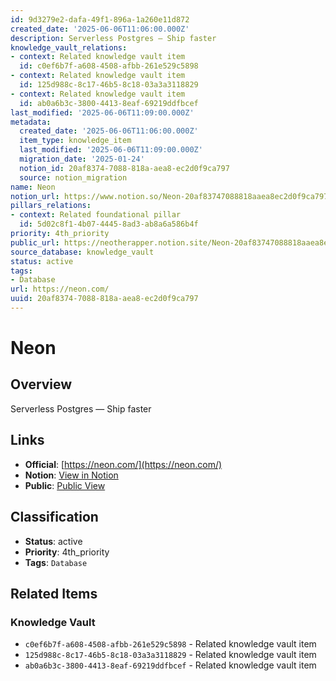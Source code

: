 ```yaml
---
id: 9d3279e2-dafa-49f1-896a-1a260e11d872
created_date: '2025-06-06T11:06:00.000Z'
description: Serverless Postgres — Ship faster
knowledge_vault_relations:
- context: Related knowledge vault item
  id: c0ef6b7f-a608-4508-afbb-261e529c5898
- context: Related knowledge vault item
  id: 125d988c-8c17-46b5-8c18-03a3a3118829
- context: Related knowledge vault item
  id: ab0a6b3c-3800-4413-8eaf-69219ddfbcef
last_modified: '2025-06-06T11:09:00.000Z'
metadata:
  created_date: '2025-06-06T11:06:00.000Z'
  item_type: knowledge_item
  last_modified: '2025-06-06T11:09:00.000Z'
  migration_date: '2025-01-24'
  notion_id: 20af8374-7088-818a-aea8-ec2d0f9ca797
  source: notion_migration
name: Neon
notion_url: https://www.notion.so/Neon-20af83747088818aaea8ec2d0f9ca797
pillars_relations:
- context: Related foundational pillar
  id: 5d02c8f1-4b07-4445-8ad3-ab8a6a586b4f
priority: 4th_priority
public_url: https://neotherapper.notion.site/Neon-20af83747088818aaea8ec2d0f9ca797
source_database: knowledge_vault
status: active
tags:
- Database
url: https://neon.com/
uuid: 20af8374-7088-818a-aea8-ec2d0f9ca797
---
```


# Neon

## Overview

Serverless Postgres — Ship faster

## Links

- **Official**: [https://neon.com/](https://neon.com/)
- **Notion**: [View in Notion](https://www.notion.so/Neon-20af83747088818aaea8ec2d0f9ca797)
- **Public**: [Public View](https://neotherapper.notion.site/Neon-20af83747088818aaea8ec2d0f9ca797)

## Classification

- **Status**: active
- **Priority**: 4th_priority
- **Tags**: `Database`

## Related Items

### Knowledge Vault
- `c0ef6b7f-a608-4508-afbb-261e529c5898` - Related knowledge vault item
- `125d988c-8c17-46b5-8c18-03a3a3118829` - Related knowledge vault item
- `ab0a6b3c-3800-4413-8eaf-69219ddfbcef` - Related knowledge vault item